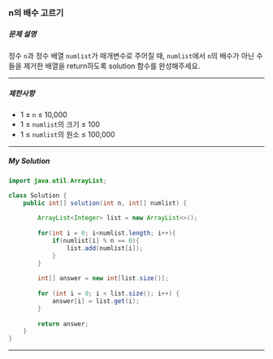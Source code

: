 ### n의 배수 고르기

##### 문제 설명

정수 `n`과 정수 배열 `numlist`가 매개변수로 주어질 때, `numlist`에서 `n`의 배수가 아닌 수들을 제거한 배열을 return하도록 solution 함수를 완성해주세요.

------

##### 제한사항

- 1 ≤ `n` ≤ 10,000
- 1 ≤ `numlist`의 크기 ≤ 100
- 1 ≤ `numlist`의 원소 ≤ 100,000

------

##### My Solution

```java
import java.util.ArrayList;

class Solution {
    public int[] solution(int n, int[] numlist) {
        
        ArrayList<Integer> list = new ArrayList<>();
        
        for(int i = 0; i<numlist.length; i++){
            if(numlist[i] % n == 0){
                list.add(numlist[i]);
            }
        }
        
        int[] answer = new int[list.size()];
        
        for (int i = 0; i < list.size(); i++) {
            answer[i] = list.get(i);
        }
        
        return answer;
    }
}
```

------

